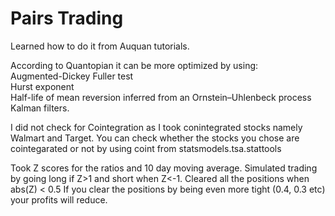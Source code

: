 # Pairs Trading

Learned how to do it from Auquan tutorials. 


According to Quantopian it can be more optimized by using: <br />
Augmented-Dickey Fuller test <br /> Hurst exponent <br /> Half-life of mean reversion inferred from an Ornstein–Uhlenbeck process <br /> Kalman filters.

I did not check for Cointegration as I took conintegrated stocks namely Walmart and Target. You can check whether the stocks you chose are cointegarated or not by using coint from statsmodels.tsa.stattools

Took Z scores for the ratios and 10 day moving average.
Simulated trading by going long if Z>1 and short when Z<-1. Cleared all the positions when abs(Z) < 0.5
If you clear the positions by being even more tight (0.4, 0.3 etc) your profits will reduce.
